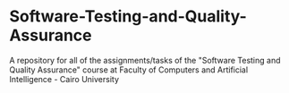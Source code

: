 # Software-Testing-and-Quality-Assurance
A repository for all of the assignments/tasks of the "Software Testing and Quality Assurance" course at Faculty of Computers and Artificial Intelligence - Cairo University
